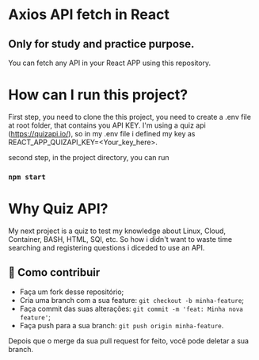 # Axios API fetch in React

## Only for study and practice purpose.

You can fetch any API in your React APP using this repository.

# How can I run this project? 

First step, you need to clone the this project, you need to create a .env file at root folder, that contains you API KEY. I'm using a quiz api (https://quizapi.io/), so in my .env file i defined my key as REACT_APP_QUIZAPI_KEY=<Your_key_here>.

second step, in the project directory, you can run 

### `npm start`

# Why Quiz API?

My next project is a quiz to test my knowledge about Linux, Cloud, Container, BASH, HTML, SQl, etc. So how i didn't want to waste time searching and registering questions i diceded to use an API.

## :thinking: Como contribuir

- Faça um fork desse repositório;
- Cria uma branch com a sua feature: `git checkout -b minha-feature`;
- Faça commit das suas alterações: `git commit -m 'feat: Minha nova feature'`;
- Faça push para a sua branch: `git push origin minha-feature`.

Depois que o merge da sua pull request for feito, você pode deletar a sua branch.
